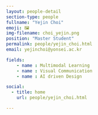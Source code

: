 ```yaml
---
layout: people-detail
section-type: people
fullname: "Yejin Choi"
emoji: 🖼️
img-filename: choi_yejin.png
position: "Master Student"
permalink: people/yejin_choi.html
email: yejinchoi@yonsei.ac.kr

fields:
    - name : Multimodal Learning
    - name : Visual Communication
    - name : AI driven Design

social:
  - title: home
    url: people/yejin_choi.html

---
```

